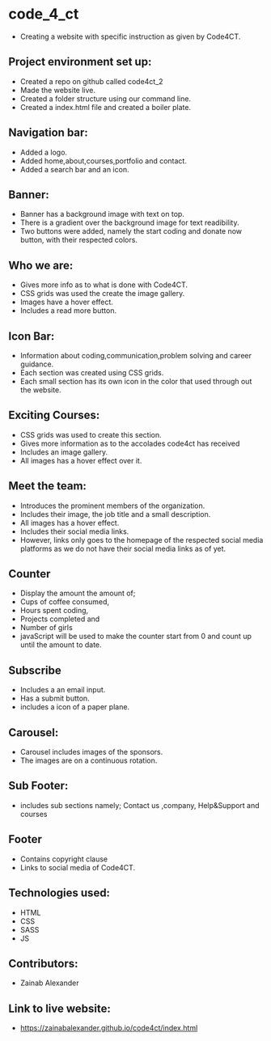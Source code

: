 # code_4_ct
- Creating a website with specific  instruction as given by Code4CT.

## Project environment set up:
- Created a repo on github called code4ct_2
- Made the website live.
- Created a folder structure using our command
  line.
- Created a index.html file and created a boiler plate.

## Navigation bar:
- Added a logo.
- Added home,about,courses,portfolio and contact.
- Added a search bar and an icon.

## Banner:
- Banner has a background image with text on top.
- There is a gradient over the background image  for text readibility.
- Two buttons were added, namely the start coding and donate now button, with their respected        colors.

## Who we are:
- Gives more info as to what is done with Code4CT.
- CSS grids was used the create the image gallery.
- Images have a hover effect.
- Includes a read more button.

## Icon Bar:
- Information about coding,communication,problem solving and career guidance.
- Each section was created using CSS grids.
- Each small section has its own icon in the color that used through out the website.

## Exciting Courses:
- CSS grids was used to create this section.
- Gives more information as to the accolades code4ct has received
- Includes an image gallery.
- All images has a hover effect over it.

## Meet the team:
- Introduces the prominent members of the organization.
- Includes their image, the job title and a small    description.
- All images has a hover effect.
- Includes their social media links.
- However, links only goes to the homepage of the    respected social media platforms as we do not      have their social media links as of yet.

## Counter
- Display the amount the amount of;
- Cups of coffee consumed,
- Hours spent coding,
- Projects completed and
- Number of girls
- javaScript will be used to make the counter        start from 0 and count up until the amount to      date.

## Subscribe 
- Includes a an email input.
- Has a submit button.
- includes a icon of a paper plane.

## Carousel:
- Carousel includes images of the sponsors.
- The images are on a continuous rotation.
## Sub Footer:
- includes sub sections namely; Contact us ,company, Help&Support and courses

## Footer
- Contains copyright clause
- Links to social media of Code4CT.

## Technologies used:
- HTML
- CSS 
- SASS
- JS

## Contributors:
- Zainab Alexander

## Link to live website:
- https://zainabalexander.github.io/code4ct/index.html